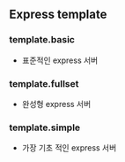 ## Express template

### template.basic
- 표준적인 express 서버

### template.fullset
- 완성형 express 서버

### template.simple
- 가장 기초 적인 express 서버